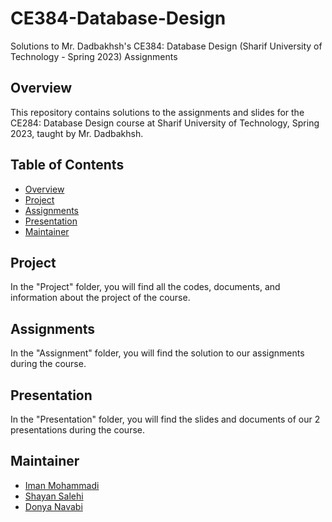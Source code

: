 # CE384-Database-Design
Solutions to Mr. Dadbakhsh's CE384: Database Design (Sharif University of Technology - Spring 2023) Assignments

## Overview

This repository contains solutions to the assignments and slides for the CE284: Database Design course at Sharif University of Technology, Spring 2023, taught by Mr. Dadbakhsh.

## Table of Contents

- [Overview](#overview)
- [Project](#project)
- [Assignments](#assignments)
- [Presentation](#presentation)
- [Maintainer](#maintainer)

## Project

In the "Project" folder, you will find all the codes, documents, and information about the project of the course.

## Assignments

In the "Assignment" folder, you will find the solution to our assignments during the course.

## Presentation

In the "Presentation" folder, you will find the slides and documents of our 2 presentations during the course.

## Maintainer

- [Iman Mohammadi](https://github.com/Imanm02)
- [Shayan Salehi](https://github.com/ShayanSalehi81)
- [Donya Navabi](https://github.com/Dnyanvb)
